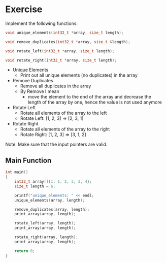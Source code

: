 # Exercise

Implement the following functions:

```cpp
void unique_elements(int32_t *array, size_t length);

void remove_duplicates(int32_t *array, size_t &length);

void rotate_left(int32_t *array, size_t length);

void rotate_right(int32_t *array, size_t length);
```

- Unique Elements
  - Print out all unique elements (no duplicates) in the array
- Remove Duplicates
  - Remove all duplicates in the array
  - By Remove I mean
    - move  the element to the end of the array and decrease the length of the array by one, hence the value is not used anymore
- Rotate Left
  - Rotate all elements of the array to the left
  - Rotate Left: [1, 2, 3] => [2, 3, 1]  
- Rotate Right
  - Rotate all elements of the array to the right
  - Rotate Right: [1, 2, 3] => [3, 1, 2]  

Note: Make sure that the input pointers are valid.

## Main Function

```cpp
int main()
{
    int32_t array[]{1, 1, 2, 3, 3, 4};
    size_t length = 6;

    printf("unique_elements: " << endl;
    unique_elements(array, length);

    remove_duplicates(array, length);
    print_array(array, length);

    rotate_left(array, length);
    print_array(array, length);

    rotate_right(array, length);
    print_array(array, length);

    return 0;
}
```
